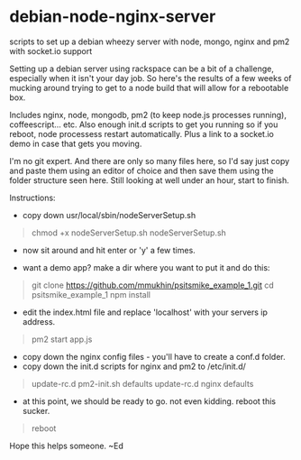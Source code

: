 debian-node-nginx-server
=========================

scripts to set up a debian wheezy server with node, mongo, nginx and pm2 with socket.io support

Setting up a debian server using rackspace can be a bit of a challenge, especially when it isn't your day job. So here's the results of a few weeks of mucking around trying to get to a node build that will allow for a rebootable box.

Includes nginx, node, mongodb, pm2 (to keep node.js processes running), coffeescript... etc. Also enough init.d scripts to get you running so if you reboot, node processess restart automatically.  Plus a link to a socket.io demo in case that gets you moving.

I'm no git expert.  And there are only so many files here, so I'd say just copy and paste them using an editor of choice and then save them using the folder structure seen here.  Still looking at well under an hour, start to finish.

Instructions:
- copy down usr/local/sbin/nodeServerSetup.sh
> chmod +x nodeServerSetup.sh
> nodeServerSetup.sh
- now sit around and hit enter or 'y' a few times.

- want a demo app?  make a dir where you want to put it and do this:
> git clone https://github.com/mmukhin/psitsmike_example_1.git
> cd psitsmike_example_1
> npm install
- edit the index.html file and replace 'localhost' with your servers ip address.
> pm2 start app.js

- copy down the nginx config files - you'll have to create a conf.d folder.
- copy down the init.d scripts for nginx and pm2 to /etc/init.d/
> update-rc.d pm2-init.sh defaults
> update-rc.d nginx defaults
- at this point, we should be ready to go.  not even kidding.  reboot this sucker.
> reboot

Hope this helps someone. ~Ed
